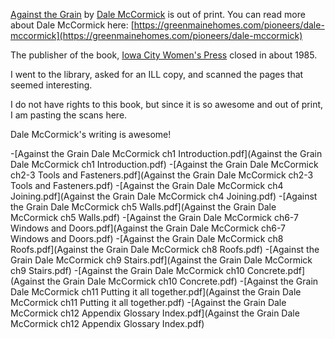 [Against the Grain](https://www.google.com/books/edition/Against_the_Grain/NZ_u0AEACAAJ?hl=en) by [Dale McCormick](https://en.wikipedia.org/wiki/Dale_McCormick) is out of print. 
You can read more about Dale McCormick here: [https://greenmainehomes.com/pioneers/dale-mccormick](https://greenmainehomes.com/pioneers/dale-mccormick)

The publisher of the book, [Iowa City Women's Press](https://aspace.lib.uiowa.edu/agents/corporate_entities/1674) closed in about 1985.

I went to the library, asked for an ILL copy, and scanned the pages that seemed interesting.

I do not have rights to this book, but since it is so awesome and out of print, I am pasting the scans here. 

Dale McCormick's writing is awesome!

-[Against the Grain Dale McCormick ch1 Introduction.pdf](Against the Grain Dale McCormick ch1 Introduction.pdf)
-[Against the Grain Dale McCormick ch2-3 Tools and Fasteners.pdf](Against the Grain Dale McCormick ch2-3 Tools and Fasteners.pdf)
-[Against the Grain Dale McCormick ch4 Joining.pdf](Against the Grain Dale McCormick ch4 Joining.pdf)
-[Against the Grain Dale McCormick ch5 Walls.pdf](Against the Grain Dale McCormick ch5 Walls.pdf)
-[Against the Grain Dale McCormick ch6-7 Windows and Doors.pdf](Against the Grain Dale McCormick ch6-7 Windows and Doors.pdf)
-[Against the Grain Dale McCormick ch8 Roofs.pdf](Against the Grain Dale McCormick ch8 Roofs.pdf)
-[Against the Grain Dale McCormick ch9 Stairs.pdf](Against the Grain Dale McCormick ch9 Stairs.pdf)
-[Against the Grain Dale McCormick ch10 Concrete.pdf](Against the Grain Dale McCormick ch10 Concrete.pdf)
-[Against the Grain Dale McCormick ch11 Putting it all together.pdf](Against the Grain Dale McCormick ch11 Putting it all together.pdf)
-[Against the Grain Dale McCormick ch12 Appendix Glossary Index.pdf](Against the Grain Dale McCormick ch12 Appendix Glossary Index.pdf)
